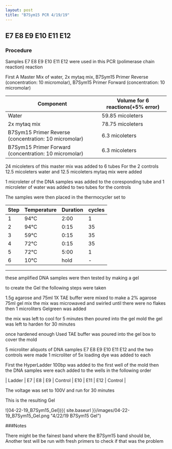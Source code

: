 ```yaml
---
layout: post
title: "B7Sym15 PCR 4/19/19"
---
```


##   E7 E8 E9 E10 E11 E12 

### Procedure

Samples E7 E8 E9 E10 E11 E12 were used in this PCR (polimerase chain reaction) reaction 

First A Master Mix of water, 2x mytaq mix, B7Sym15 Primer Reverse (concentration: 10 micromolar), B7Sym15 Primer Forward (concentration: 10 micromolar)


|Component| Volume for 6 reactions(+5% error)|
|---------|---------------------------|
|Water| 59.85 micoleters|
|2x mytaq mix| 78.75 micoleters|
|B7Sym15 Primer Reverse (concentration: 10 micromolar)| 6.3 micoleters|
|B7Sym15 Primer Forward (concentration: 10 micromolar)| 6.3 micoleters|

24 micoleters of this master mix was added to 6 tubes 
For the 2 controls 12.5 micoleters water and 12.5 micoleters mytaq mix were added

1 microleter of the DNA samples was added to the coresponding tube
and 1 microleter of water was added to two tubes for the controls

The samples were then placed in the thermocycler set to 


|Step|Temperature|Duration|cycles|
|----|-------|--------|-------|
|1|94°C|2:00|1|
|2|94°C|0:15|35|
|3|59°C|0:15|35|
|4|72°C|0:15|35|
|5|72°C|5:00|1|
|6|10°C|hold|-|
___________

these amplified DNA samples were then tested by making a gel

to create the Gel the following steps were taken 

1.5g agarose and 75ml 1X TAE buffer were mixed to make a 2% agarose 75ml gel mix 
the mix was microwaved and swirled until there were no flakes 
then 1 microliters Gelgreen was added

the mix was left to cool for 5 minutes then poured into the gel mold
the gel was left to harden for 30 minutes 

once hardened enough Used TAE buffer was poured into the gel box to cover the mold

5 microliter aliquots of DNA samples E7 E8 E9 E10 E11 E12 and the two controls were made 
1 microliter of 5x loading dye was added to each

First the HyperLadder 100bp was added to the first well of the mold 
then the DNA samples were each added to the wells in the following order 

| Ladder | E7 | E8 | E9 | Control | E10 | E11 | E12 | Control |

The voltage was set to 100V and run for 30 minutes


This is the resulting Gel

![04-22-19_B7Sym15_Gel]({{ site.baseurl }}/images/04-22-19_B7Sym15_Gel.png "4/22/19 B7Sym15 Gel")

###Notes

There might be the fainest band where the B7Sym15 band should be, 
Another test will be run with fresh primers to check if that was the problem